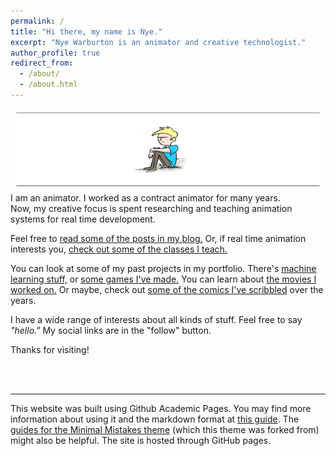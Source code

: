 ```yaml
---
permalink: /
title: "Hi there, my name is Nye."
excerpt: "Nye Warburton is an animator and creative technologist."
author_profile: true
redirect_from:
  - /about/
  - /about.html
---
```

![Nye Warburton](images\nyetoon_header.png)
<br>
I am an animator. I worked as a contract animator for many years. <br>
Now, my creative focus is spent researching and teaching animation systems for real time development.
<br>

Feel free to [read some of the posts in my blog.](https://nyeguy.github.io/year-archive/)
Or, if real time animation interests you, [check out some of the classes I teach.](https://nyeguy.github.io/teaching/)
<br>

You can look at some of my past projects in my portfolio. There's [machine learning stuff,](https://nyeguy.github.io/portfolio/machine-learning-experiments) or [some games I've made.](https://nyeguy.github.io/portfolio/game-development) You can learn about [the movies I worked on.](https://nyeguy.github.io/portfolio/previsualization) Or maybe, check out [some of the comics I've scribbled](https://nyeguy.github.io/comics/) over the years.
<br>

I have a wide range of interests about all kinds of stuff. Feel free to say *"hello."*
My social links are in the "follow" button.
<br>

Thanks for visiting!

<br>
<br>




------
This website was built using Github Academic Pages. You may find more information about using it and the markdown format at [this guide](https://academicpages.github.io/markdown/). The [guides for the Minimal Mistakes theme](https://mmistakes.github.io/minimal-mistakes/docs/configuration/) (which this theme was forked from) might also be helpful. The site is hosted through GitHub pages.
